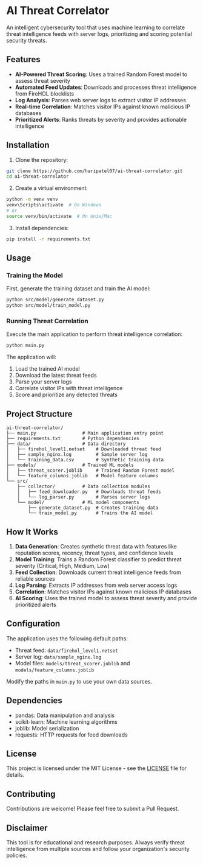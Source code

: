 # AI Threat Correlator

An intelligent cybersecurity tool that uses machine learning to correlate threat intelligence feeds with server logs, prioritizing and scoring potential security threats.

## Features

- **AI-Powered Threat Scoring**: Uses a trained Random Forest model to assess threat severity
- **Automated Feed Updates**: Downloads and processes threat intelligence from FireHOL blocklists
- **Log Analysis**: Parses web server logs to extract visitor IP addresses
- **Real-time Correlation**: Matches visitor IPs against known malicious IP databases
- **Prioritized Alerts**: Ranks threats by severity and provides actionable intelligence

## Installation

1. Clone the repository:
```bash
git clone https://github.com/haripatel07/ai-threat-correlator.git
cd ai-threat-correlator
```

2. Create a virtual environment:
```bash
python -m venv venv
venv\Scripts\activate  # On Windows
# or
source venv/bin/activate  # On Unix/Mac
```

3. Install dependencies:
```bash
pip install -r requirements.txt
```

## Usage

### Training the Model

First, generate the training dataset and train the AI model:

```bash
python src/model/generate_dataset.py
python src/model/train_model.py
```

### Running Threat Correlation

Execute the main application to perform threat intelligence correlation:

```bash
python main.py
```

The application will:
1. Load the trained AI model
2. Download the latest threat feeds
3. Parse your server logs
4. Correlate visitor IPs with threat intelligence
5. Score and prioritize any detected threats

## Project Structure

```
ai-threat-correlator/
├── main.py                 # Main application entry point
├── requirements.txt        # Python dependencies
├── data/                   # Data directory
│   ├── firehol_level1.netset    # Downloaded threat feed
│   ├── sample_nginx.log         # Sample server log
│   └── training_data.csv        # Synthetic training data
├── models/                 # Trained ML models
│   ├── threat_scorer.joblib     # Trained Random Forest model
│   └── feature_columns.joblib   # Model feature columns
└── src/
    ├── collector/          # Data collection modules
    │   ├── feed_downloader.py   # Downloads threat feeds
    │   └── log_parser.py        # Parses server logs
    └── model/              # ML model components
        ├── generate_dataset.py  # Creates training data
        └── train_model.py       # Trains the AI model
```

## How It Works

1. **Data Generation**: Creates synthetic threat data with features like reputation scores, recency, threat types, and confidence levels
2. **Model Training**: Trains a Random Forest classifier to predict threat severity (Critical, High, Medium, Low)
3. **Feed Collection**: Downloads current threat intelligence feeds from reliable sources
4. **Log Parsing**: Extracts IP addresses from web server access logs
5. **Correlation**: Matches visitor IPs against known malicious IP databases
6. **AI Scoring**: Uses the trained model to assess threat severity and provide prioritized alerts

## Configuration

The application uses the following default paths:
- Threat feed: `data/firehol_level1.netset`
- Server log: `data/sample_nginx.log`
- Model files: `models/threat_scorer.joblib` and `models/feature_columns.joblib`

Modify the paths in `main.py` to use your own data sources.

## Dependencies

- pandas: Data manipulation and analysis
- scikit-learn: Machine learning algorithms
- joblib: Model serialization
- requests: HTTP requests for feed downloads

## License

This project is licensed under the MIT License - see the [LICENSE](LICENSE) file for details.

## Contributing

Contributions are welcome! Please feel free to submit a Pull Request.

## Disclaimer

This tool is for educational and research purposes. Always verify threat intelligence from multiple sources and follow your organization's security policies.
